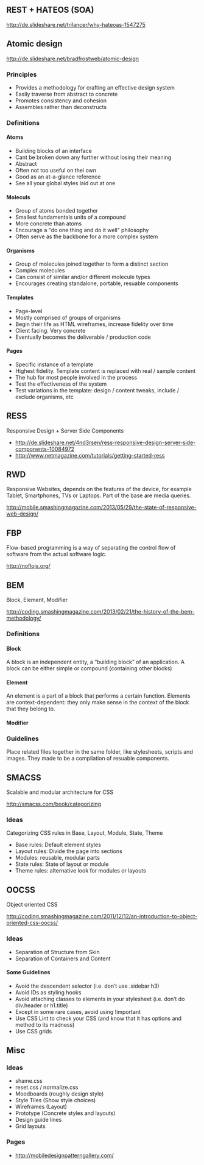 ## REST + HATEOS (SOA)

http://de.slideshare.net/trilancer/why-hateoas-1547275

## Atomic design

http://de.slideshare.net/bradfrostweb/atomic-design

### Principles

 - Provides a methodology for crafting an effective design system
 - Easily traverse from abstract to concrete
 - Promotes consistency and cohesion
 - Assembles rather than deconstructs

### Definitions 

#### Atoms

 - Building blocks of an interface
 - Cant be broken down any further without losing their meaning
 - Abstract
 - Often not too useful on thei own
 - Good as an at-a-glance reference
 - See all your global styles laid out at one

#### Moleculs

 - Group of atoms bonded together
 - Smallest fundamentals units of a compound
 - More concrete than atoms
 - Encourage a "do one thing and do it well" philosophy
 - Often serve as the backbone for a more complex system

#### Organisms

 - Group of molecules joined together to form a distinct section
 - Complex molecules
 - Can consist of similar and/or different molecule types
 - Encourages creating standalone, portable, resuable components

#### Templates

 - Page-level
 - Mostly comprised of groups of organisms
 - Begin their life as HTML wireframes, increase fidelity over time
 - Client facing. Very concrete
 - Eventually becomes the deliverable / production code

#### Pages

 - Specific instance of a template
 - Highest fidelity. Template content is replaced with real / sample content
 - The hub for most people involved in the process
 - Test the effectiveness of the system
 - Test variations in the template: design / content tweaks, include / exclude organisms, etc

## RESS

Responsive Design + Server Side Components

 - http://de.slideshare.net/4nd3rsen/ress-responsive-design-server-side-components-10084972
 - http://www.netmagazine.com/tutorials/getting-started-ress

## RWD

Responsive Websites, depends on the features of the device, for example Tablet, Smartphones, TVs or Laptops. Part of the base are media queries. 

http://mobile.smashingmagazine.com/2013/05/29/the-state-of-responsive-web-design/

## FBP

Flow-based programming is a way of separating the control flow of software from the actual software logic.

http://noflojs.org/

## BEM

Block, Element, Modifier

http://coding.smashingmagazine.com/2013/02/21/the-history-of-the-bem-methodology/

### Definitions

#### Block

A block is an independent entity, a “building block” of an application. A block can be either simple or compound (containing other blocks)

#### Element

An element is a part of a block that performs a certain function. Elements are context-dependent: they only make sense in the context of the block that they belong to.

#### Modifier

### Guidelines

Place related files together in the same folder, like stylesheets, scripts and images. They made to be a compilation of resuable components.

## SMACSS

Scalable and modular architecture for CSS

http://smacss.com/book/categorizing

### Ideas

Categorizing CSS rules in Base, Layout, Module, State, Theme

 - Base rules: Default element styles
 - Layout rules: Divide the page into sections
 - Modules: reusable, modular parts
 - State rules: State of layout or module
 - Theme rules: alternative look for modules or layouts

## OOCSS

Object oriented CSS

http://coding.smashingmagazine.com/2011/12/12/an-introduction-to-object-oriented-css-oocss/

### Ideas

 - Separation of Structure from Skin
 - Separation of Containers and Content
 
#### Some Guidelines

 - Avoid the descendent selector (i.e. don’t use .sidebar h3)
 - Avoid IDs as styling hooks
 - Avoid attaching classes to elements in your stylesheet (i.e. don’t do div.header or h1.title)
 - Except in some rare cases, avoid using !important
 - Use CSS Lint to check your CSS (and know that it has options and method to its madness)
 - Use CSS grids

## Misc
### Ideas

 - shame.css
 - reset.css / normalize.css
 - Moodboards (roughly design style)
 - Style Tiles (Show style choices)
 - Wireframes (Layout)
 - Prototype (Concrete styles and layouts)
 - Design guide lines
 - Grid layouts

### Pages

 - http://mobiledesignpatterngallery.com/
